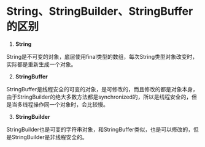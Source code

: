 # String、StringBuilder、StringBuffer 的区别

1. **String**

  String是不可变的对象，底层使用final类型的数组，每次String类型对象改变时，实际都是重新生成一个对象。

2. **StringBuffer**

  StringBuffer是线程安全的可变的对象，是可修改的，而且修改的都是对象本身，由于StringBuilder的绝大多数方法都是synchronized的，所以是线程安全的，但是当多线程操作同一个对象时，会比较慢。

3. **StringBuilder**

  StringBuilder也是可变的字符串对象，和StringBuffer类似，也是可以修改的，但是StringBuilder是非线程安全的。
